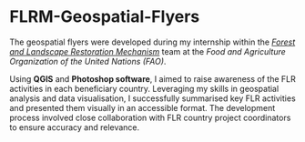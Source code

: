 # FLRM-Geospatial-Flyers
The geospatial flyers were developed during my internship within the *[Forest and Landscape Restoration Mechanism](https://www.fao.org/in-action/forest-landscape-restoration-mechanism/en/)* team at the *Food and Agriculture Organization of the United Nations (FAO)*. 

Using **QGIS** and **Photoshop software**, I aimed to raise awareness of the FLR activities in each beneficiary country. Leveraging my skills in geospatial analysis and data visualisation, I successfully summarised key FLR activities and presented them visually in an accessible format. The development process involved close collaboration with FLR country project coordinators to ensure accuracy and relevance.

